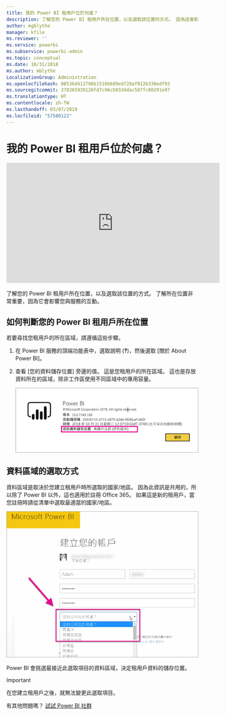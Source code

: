 ```yaml
---
title: 我的 Power BI 租用戶位於何處？
description: 了解您的 Power BI 租用戶所在位置，以及選取該位置的方式。 因為這會影響您與服務的互動，所以務必要了解。
author: mgblythe
manager: kfile
ms.reviewer: ''
ms.service: powerbi
ms.subservice: powerbi-admin
ms.topic: conceptual
ms.date: 10/31/2018
ms.author: mblythe
LocalizationGroup: Administration
ms.openlocfilehash: 08536d412796b1516b689ed728af0126330edf93
ms.sourcegitcommit: 378265939126fd7c96cb9334dac587fc80291e97
ms.translationtype: HT
ms.contentlocale: zh-TW
ms.lasthandoff: 03/07/2019
ms.locfileid: "57580122"
---
```

# <a name="where-is-my-power-bi-tenant-located"></a>我的 Power BI 租用戶位於何處？

<iframe width="560" height="315" src="https://www.youtube.com/embed/0fOxaHJPvdM?showinfo=0" frameborder="0" allowfullscreen></iframe>

了解您的 Power BI 租用戶所在位置，以及選取該位置的方式。 了解所在位置非常重要，因為它會影響您與服務的互動。

## <a name="how-to-determine-where-your-power-bi-tenant-is-located"></a>如何判斷您的 Power BI 租用戶所在位置

若要尋找您租用戶的所在區域，請遵循這些步驟。

1. 在 Power BI 服務的頂端功能表中，選取說明 (**?**)，然後選取 [關於 About Power BI]。

1. 查看 [您的資料儲存位置] 旁邊的值。 這是您租用戶的所在區域。 這也是存放資料所在的區域，除非工作區使用不同區域中的專用容量。

    ![資料區域](media/service-admin-where-is-my-tenant-located/power-bi-data-region.png)

## <a name="how-the-data-region-is-selected"></a>資料區域的選取方式

資料區域是取決於您建立租用戶時所選取的國家/地區。 因為此資訊是共用的，所以除了 Power BI 以外，這也適用於註冊 Office 365。 如果這是新的租用戶，當您註冊時請從清單中選取最適當的國家/地區。

![國家/地區選取項目](media/service-admin-where-is-my-tenant-located/sign-up-country-selection.png)

Power BI 會挑選最接近此選取項目的資料區域，決定租用戶資料的儲存位置。

> [!IMPORTANT]
> 在您建立租用戶之後，就無法變更此選取項目。

有其他問題嗎？ [試試 Power BI 社群](http://community.powerbi.com/)


